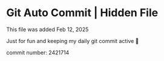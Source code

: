 # Git Auto Commit | Hidden File

This file was added Feb 12, 2025

Just for fun and keeping my daily git commit active 🤪

commit number: 2421714
